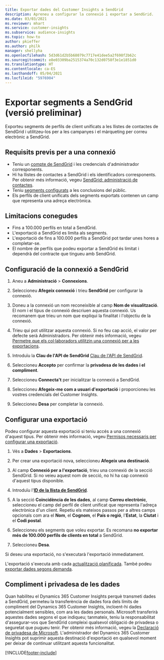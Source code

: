 ```yaml
---
title: Exportar dades del Customer Insights a SendGrid
description: Apreneu a configurar la connexió i exportar a SendGrid.
ms.date: 03/03/2021
ms.reviewer: mhart
ms.service: customer-insights
ms.subservice: audience-insights
ms.topic: how-to
author: pkieffer
ms.author: philk
manager: shellyha
ms.openlocfilehash: 5d3d61d2b5b68079c7717e41dee5a2f698f2b62c
ms.sourcegitcommit: e8e03309ba2515374a70c132d0758f3e1e1851d0
ms.translationtype: HT
ms.contentlocale: ca-ES
ms.lasthandoff: 05/04/2021
ms.locfileid: "5976904"
---
```

# <a name="export-segments-to-sendgrid-preview"></a>Exportar segments a SendGrid (versió preliminar)

Exporteu segments de perfils de client unificats a les llistes de contactes de SendGrid i utilitzeu-los per a les campanyes i el màrqueting per correu electrònic a SendGrid. 

## <a name="prerequisites-for-a-connection"></a>Requisits previs per a una connexió

-   Teniu un [compte de SendGrid](https://sendgrid.com/) i les credencials d'administrador corresponents.
-   Hi ha llistes de contactes a SendGrid i els identificadors corresponents. Per obtenir més informació, vegeu [SendGrid: administració de contactes](https://sendgrid.com/docs/ui/managing-contacts/create-and-manage-contacts/#manage-contacts).
-   Teniu [segments configurats](segments.md) a les conclusions del públic.
-   Els perfils de client unificats dels segments exportats contenen un camp que representa una adreça electrònica.

## <a name="known-limitations"></a>Limitacions conegudes

- Fins a 100.000 perfils en total a SendGrid.
- L'exportació a SendGrid es limita als segments.
- L'exportació de fins a 100.000 perfils a SendGrid pot tardar unes hores a completar-se. 
- El nombre de perfils que podeu exportar a SendGrid és limitat i dependrà del contracte que tingueu amb SendGrid.

## <a name="set-up-connection-to-sendgrid"></a>Configuració de la connexió a SendGrid

1. Aneu a **Administració** > **Connexions**.

1. Seleccioneu **Afegeix connexió** i trieu **SendGrid** per configurar la connexió.

1. Doneu a la connexió un nom reconeixible al camp **Nom de visualització**. El nom i el tipus de connexió descriuen aquesta connexió. Us recomanem que trieu un nom que expliqui la finalitat i l'objectiu de la connexió.

1. Trieu qui pot utilitzar aquesta connexió. Si no feu cap acció, el valor per defecte serà Administradors. Per obtenir més informació, vegeu [Permetre que els col·laboradors utilitzin una connexió per a les exportacions](connections.md#allow-contributors-to-use-a-connection-for-exports).

1. Introduïu la **Clau de l'API de SendGrid** [Clau de l'API de SendGrid](https://sendgrid.com/docs/ui/account-and-settings/api-keys/).

1. Seleccioneu **Accepto** per confirmar la **privadesa de les dades i el compliment**.

1. Seleccioneu **Connecta't** per inicialitzar la connexió a SendGrid.

1. Seleccioneu **Afegeix-me com a usuari d'exportació** i proporcioneu les vostres credencials del Customer Insights.

1. Seleccioneu **Desa** per completar la connexió.

## <a name="configure-an-export"></a>Configurar una exportació

Podeu configurar aquesta exportació si teniu accés a una connexió d'aquest tipus. Per obtenir més informació, vegeu [Permisos necessaris per configurar una exportació](export-destinations.md#set-up-a-new-export).

1. Vés a **Dades** > **Exportacions**.

1. Per crear una exportació nova, seleccioneu **Afegeix una destinació**.

1. Al camp **Connexió per a l'exportació**, trieu una connexió de la secció SendGrid. Si no veieu aquest nom de secció, no hi ha cap connexió d'aquest tipus disponible.

1. Introduïu l'**[ID de la llista de SendGrid](https://sendgrid.com/docs/ui/managing-contacts/create-and-manage-contacts/#manage-contacts)**.

1. A la secció **Coincidència de les dades**, al camp **Correu electrònic**, seleccioneu el camp del perfil de client unificat que representa l'adreça electrònica d'un client. Repetiu els mateixos passos per a altres camps opcionals com ara el **Nom**, el **Cognom**, el **País o regió**, l'**Estat**, la **Ciutat** i el **Codi postal**.

1. Seleccioneu els segments que voleu exportar. Es recomana **no exportar més de 100.000 perfils de clients en total** a SendGrid. 

1. Seleccioneu **Desa**.

Si deseu una exportació, no s'executarà l'exportació immediatament.

L'exportació s'executa amb cada [actualització planificada](system.md#schedule-tab). També podeu [exportar dades segons demanda](export-destinations.md#run-exports-on-demand). 

## <a name="data-privacy-and-compliance"></a>Compliment i privadesa de les dades

Quan habiliteu el Dynamics 365 Customer Insights perquè transmeti dades a SendGrid, permeteu la transferència de dades fora dels límits de compliment del Dynamics 365 Customer Insights, incloent-hi dades potencialment sensibles, com ara les dades personals. Microsoft transferirà aquestes dades segons el que indiqueu; tanmateix, teniu la responsabilitat d'assegurar-vos que SendGrid compleixi qualsevol obligació de privadesa o seguretat que pugueu tenir. Per obtenir més informació, vegeu la [Declaració de privadesa de Microsoft](https://go.microsoft.com/fwlink/?linkid=396732).
L'administrador del Dynamics 365 Customer Insights pot suprimir aquesta destinació d'exportació en qualsevol moment per deixar de continuar utilitzant aquesta funcionalitat.


[!INCLUDE[footer-include](../includes/footer-banner.md)]